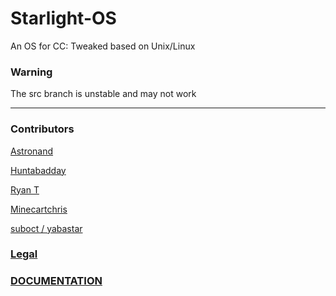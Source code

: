 # Starlight-OS
An OS for CC: Tweaked based on Unix/Linux

### Warning 

The src branch is unstable and may not work

---
### Contributors

[Astronand](https://github.com/ASTRONAND)

[Huntabadday](https://github.com/HuntaBadday)

[Ryan T](https://github.com/Ryan-Te)

[Minecartchris](https://github.com/minecartchris)

[suboct / yabastar](https://github.com/yabastar0)

### [Legal](https://github.com/Starlight-CC/Starlight-OS/tree/main/legal)
### [DOCUMENTATION](https://github.com/Starlight-CC/Starlight-OS/tree/main/docs)

